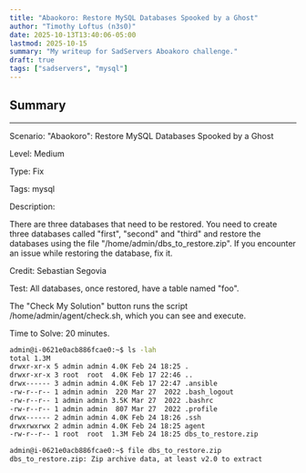 ```yaml
---
title: "Abaokoro: Restore MySQL Databases Spooked by a Ghost"
author: "Timothy Loftus (n3s0)"
date: 2025-10-13T13:40:06-05:00
lastmod: 2025-10-15
summary: "My writeup for SadServers Aboakoro challenge."
draft: true
tags: ["sadservers", "mysql"]
---
```


## Summary
---

Scenario: "Abaokoro": Restore MySQL Databases Spooked by a Ghost

Level: Medium

Type: Fix

Tags: mysql  

Description: 

There are three databases that need to be restored. You need 
to create three databases called "first", "second" and "third" 
and restore the databases using the file 
"/home/admin/dbs_to_restore.zip". If you encounter an issue 
while restoring the database, fix it.

Credit: Sebastian Segovia

Test: All databases, once restored, have a table named "foo".

The "Check My Solution" button runs the script /home/admin/agent/check.sh, which you can see and execute.

Time to Solve: 20 minutes.

```sh
admin@i-0621e0acb886fcae0:~$ ls -lah
total 1.3M
drwxr-xr-x 5 admin admin 4.0K Feb 24 18:25 .
drwxr-xr-x 3 root  root  4.0K Feb 17 22:46 ..
drwx------ 3 admin admin 4.0K Feb 17 22:47 .ansible
-rw-r--r-- 1 admin admin  220 Mar 27  2022 .bash_logout
-rw-r--r-- 1 admin admin 3.5K Mar 27  2022 .bashrc
-rw-r--r-- 1 admin admin  807 Mar 27  2022 .profile
drwx------ 2 admin admin 4.0K Feb 24 18:26 .ssh
drwxrwxrwx 2 admin admin 4.0K Feb 24 18:25 agent
-rw-r--r-- 1 root  root  1.3M Feb 24 18:25 dbs_to_restore.zip
```

```sh
admin@i-0621e0acb886fcae0:~$ file dbs_to_restore.zip 
dbs_to_restore.zip: Zip archive data, at least v2.0 to extract
```
